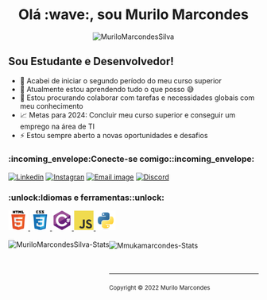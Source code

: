 <h1 align="center">Olá :wave:, sou Murilo Marcondes</h1>

<!-- Profile Views -->
<p align="center"> <img src= "https://komarev.com/ghpvc/?username=mukamarcondes&label=Profile%20views&color=brightgreen&style=flat" alt="MuriloMarcondesSilva" /> </p> <!-- -->

<h2>Sou Estudante e Desenvolvedor!</h2> 

- :telescope: Acabei de iniciar o segundo período do meu curso superior
- :seedling: Atualmente estou aprendendo tudo o que posso :sweat_smile: 
- :dancers:  Estou procurando colaborar com tarefas e necessidades globais com meu conhecimento
- :chart_with_upwards_trend: Metas para 2024: Concluir meu curso superior e conseguir um emprego na área de TI
- :zap: Estou sempre aberto a novas oportunidades e desafios

<h3>:incoming_envelope:Conecte-se comigo::incoming_envelope:</h3>
<a href="https://www.linkedin.com/in/murilo-marcondes-34192022a/" target="_blank" ><img align="center" src="https://cdn-icons-png.flaticon.com/512/174/174857.png" height="40" width="40" alt="Linkedin"></a> <!-- -->
<a href="https://www.instagram.com/muriloo0103/" target="_blank" ><img align="center" src="https://raw.githubusercontent.com/rahuldkjain/github-profile-readme-generator/master/src/images/icons/Social/instagram.svg" height="40" width="40" alt="Instagran"/></a> <!-- -->
<a href="mailto:mukasilva26@gmail.com" target="_blank"><img align="center" src="https://cdn.icon-icons.com/icons2/2631/PNG/128/gmail_new_logo_icon_159149.png" height="40" width="40" alt="Email image"></a> <!-- -->
<a href="https://discord.com/users/835207415154737152" target="_blank" ><img align="center" src="https://raw.githubusercontent.com/rahuldkjain/github-profile-readme-generator/master/src/images/icons/Social/discord.svg" width="40" height="40" alt="Discord"/></a> <!-- -->


<h3>:unlock:Idiomas e ferramentas::unlock:</h3>
<a href="https://www.w3.org/html/" target="_blank" rel="noreferrer"> <img src="https://raw.githubusercontent.com/devicons/devicon/master/icons/html5/html5-original-wordmark.svg" alt="html5" width="40" height="40"/> </a> <!-- -->
<a href="https://www.w3schools.com/css/" target="_blank" rel="noreferrer"> <img src="https://raw.githubusercontent.com/devicons/devicon/master/icons/css3/css3-original-wordmark.svg" alt="css3" width="40" height="40"/> </a> <!-- -->
<a href="https://www.w3schools.com/cs/" target="_blank" rel="noreferrer"> <img src="https://raw.githubusercontent.com/devicons/devicon/master/icons/csharp/csharp-original.svg" alt="csharp" width="40" height="40"/> </a> <!-- -->
<a href="https://developer.mozilla.org/en-US/docs/Web/JavaScript" target="_blank" rel="noreferrer"> <img src="https://raw.githubusercontent.com/devicons/devicon/master/icons/javascript/javascript-original.svg" alt="javascript" width="40" height="40"/> </a> <!-- -->
<a href="https://www.python.org" target="_blank" rel="noreferrer"> <img src="https://raw.githubusercontent.com/devicons/devicon/master/icons/python/python-original.svg" width="40" height="40" alt="Python"/></a> <!-- -->
<!-- -->
<br><br>
<!-- -->
<div alig="left">
    <img align="left" src="https://github-readme-stats.vercel.app/api?username=mukamarcondes&show_icons=true&theme=gotham&include_all_commits=true&count_private=true" height="180em"alt="MuriloMarcondesSilva-Stats" />
    <img align="center" src="https://github-readme-stats.vercel.app/api/top-langs/?username=mukamarcondes&layout=compact&langs_count=7&theme=gotham" alt="Mmukamarcondes-Stats" /> 
</div> <br><br>

---

<sub> Copyright © 2022 Murilo Marcondes </sub>
